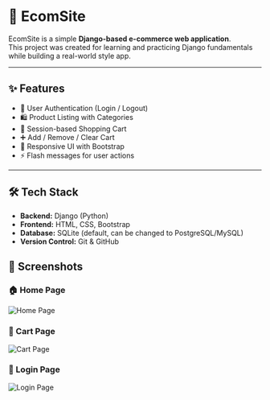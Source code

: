 # 🛒 EcomSite

EcomSite is a simple **Django-based e-commerce web application**.  
This project was created for learning and practicing Django fundamentals while building a real-world style app.  

---

## ✨ Features
- 🔑 User Authentication (Login / Logout)
- 🛍️ Product Listing with Categories
- 🛒 Session-based Shopping Cart
- ➕ Add / Remove / Clear Cart
- 📱 Responsive UI with Bootstrap
- ⚡ Flash messages for user actions

---

## 🛠️ Tech Stack
- **Backend:** Django (Python)
- **Frontend:** HTML, CSS, Bootstrap
- **Database:** SQLite (default, can be changed to PostgreSQL/MySQL)
- **Version Control:** Git & GitHub

## 📸 Screenshots

### 🏠 Home Page
![Home Page](screenshots/home.png)

### 🛒 Cart Page
![Cart Page](screenshots/cart.png)

### 🔑 Login Page
![Login Page](screenshots/login.png)



